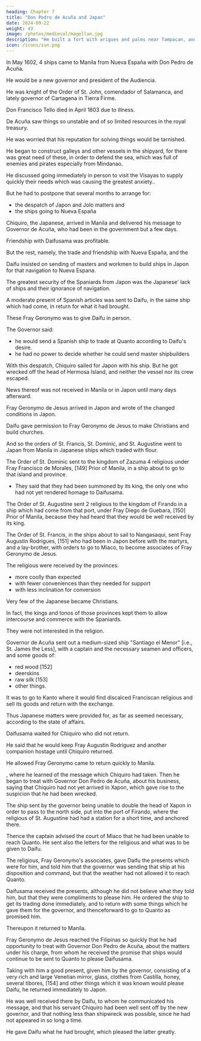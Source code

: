 ```yaml
---
heading: Chapter 7
title: "Don Pedro de Acuña and Japan"
date: 2024-09-22
weight: 43
image: /photos/medieval/magellan.jpg
description: "He built a fort with arigues and palms near Tampacan, and founded a Spanish settlement which he named Murcia"
icon: /icons/sun.png
---
```



In May 1602, 4 ships came to Manila from Nueva España with Don Pedro de Acuña.

He would be a new governor and president of the Audiencia.

He was knight of the Order of St. John, comendador of Salamanca, and lately governor of Cartagena in Tierra Firme.

<!-- He was received into the government to the great satisfaction of the whole country, on account of the need there of one who would be as skilled in matters of war as watchful and careful in the government. , his predecessor, awaiting his residencia which was to be taken, had to remain in Manila until the following year, six hundred and three, and in the month of  he died of an acute illness. -->

Don Francisco Tello died in April 1603 due to illness.

De Acuña saw things so unstable and of so limited resources in the royal treasury.

He was worried that his reputation for solving things would be tarnished. 

 <!-- for the purpose, found that his lot was not so good as he had imagined when he had been appointed; since the state of affairs obliged him to risk a part of his reputation without his being able to remedy matters as quickly as was to be desired. -->

<!-- He took heart as much as possible, however, and without sparing himself any personal labor in whatever presented itself, he began with what was to be done in Manila and its environs. -->

He began to construct galleys and other vessels in the shipyard, for there was great need of these, in order to defend the sea, which was full of enemies and pirates especially from Mindanao. 

 <!-- provinces of Pintados, in order -->

He discussed going immediately in person to visit the Visayas to supply quickly their needs which was causing the greatest anxiety..

But he had to postpone that several months to arrange for:
- the despatch of Japon and Jolo matters and
- the ships going to Nueva España

<!-- , all of which came at once and had to be seen to. -->

Chiquiro, the Japanese, arrived in Manila and delivered his message to Governor de Acuña, who had been in the government but a few days.

<!-- The matter and its determination, together with the reply, were immediately considered. 

It required the greatest amount of thought to decide how this was to be made, in the most fitting manner possible. -->

Friendship with Daifusama was profitable. 

<!-- a good thing and of great profit, and a necessity to obtain and conclude, even should certain difficulties have to be overcome; and although the sailing to Quanto and its commerce were not of much account to the Spaniards; nevertheless those things would be fulfilled by sending a ship there with some goods for exchange.  -->

But the rest, namely, the trade and friendship with Nueva España, and the 

Daifu insisted on sending of masters and workmen to build ships in Japon for that navigation to Nueva Espana. 

 <!-- and which Fray Geronymo had assured him would be done, was a serious matter and impossible to be carried out, as it was very harmful and prejudicial to the Filipinas. -->

The greatest security of the Spaniards from Japon was the Japanese' lack of ships and their ignorance of navigation.

<!-- As often as the latter had intended to attack Manila, they had been prevented by this obstacle.  -->

<!-- Now to send the Japanese workmen and masters to make Spanish ships for them and show them how such vessels were made, would be to give them the weapons that they needed for their own [i.e., the Filipinas'] destruction, while their navigation to Nueva España, and making long voyages, would cause very great troubles. [148]  -->

<!-- Each matter singly was of great importance and consideration, and such that the governor could not decide them, and they could not be decided in Manila, without informing his Majesty and the latter's viceroy of Nueva España, who was so much concerned, thereof.

In order to take measures in the matter, and not to delay the Japanese from returning with his reply,  -->

A moderate present of Spanish articles was sent to Daifu, in the same ship which had come, in return for what it had brought.

These Fray Geronymo was to give Daifu in person.

<!-- The former was written to tell Daifu with what pleasure the governor received the good-will that he manifested to him, and the peace and friendship with the Spaniards, and all the other things that he was doing for them; and that he, the governor, would keep it and observe it in so far as he was concerned, and that very year  -->

The Governor said:
- he would send a Spanish ship to trade at Quanto according to Daifu's desire.
- he had no power to decide whether he could send master shipbuilders

<!-- , and that he would despatch it quickly. -->

<!-- As to the navigation which the latter wished to undertake to Nueva España and his desire to have masters sent him for that purpose, to build ships for that voyage, that was a matter which—although the governor would do his best to effect, and to please him in everything—was not within his control, without first informing his Majesty and the latter's viceroy in Nueva España thereof; 

for he, the governor, had no power or authority outside of the affairs of his government of the Filipinas. He said that he would write and would treat of it immediately, and hoped that it would be properly settled there.  -->

<!-- Until the reply came from España, which would necessarily have to be delayed three years, because that country was so far, he begged Daifu to be patient and suffer it, since it was not in his control, and nothing else could be done.

The governor wrote Fray Geronymo to humor Daifu in everything, with the best words he could use to please him, but not to embarrass himself thenceforward by promising him and expediting such things for him.  -->

With this despatch, Chiquiro sailed for Japon with his ship. But he got wrecked off the head of Hermosa Island, and neither the vessel nor its crew escaped.

News thereof was not received in Manila or in Japon until many days afterward.

Fray Geronymo de Jesus arrived in Japon and wrote of the changed conditions in Japon.

Daifu gave permission to Fray Geronymo de Jesus to make Christians and build churches. 

And so the orders of St. Francis, St. Dominic, and St. Augustine went to Japan from Manila in Japanese ships which traded with flour.

 <!-- and captains which were then at Manila, having come with flour, and which were about to return.  -->

The Order of St. Dominic sent to the kingdom of Zazuma 4 religious under Fray Francisco de Morales, [149] Prior of Manila, in a ship about to go to that island and province. 
- They said that they had been summoned by its king, the only one who had not yet rendered homage to Daifusama. 

The Order of St. Augustine sent 2 religious to the kingdom of Firando in a ship which had come from that port, under Fray Diego de Guebara, [150] Prior of Manila, because they had heard that they would be well received by its king. 

The Order of St. Francis, in the ships about to sail to Nangasaqui, sent Fray Augustin Rodrigues, [151] who had been in Japon before with the martyrs, and a lay-brother, with orders to go to Miaco, to become associates of Fray Geronymo de Jesus.

<!-- Although some difficulties presented themselves to the governor in regard to the departure of these religious from Manila, and their going to Japon so hastily, yet on account of the great pressure which they brought to bear upon him, these were not sufficient to cause him to refuse them the permission which they requested. -->

The religious were received by the provinces:
- more coolly than expected
- with fewer conveniences than they needed for support
- with less inclination for conversion

<!-- , in which they had imagined that they were to have great and immediate results, for  -->

Very few of the Japanese became Christians.

In fact, the kings and tonos of those provinces kept them to allow intercourse and commerce with the Spaniards.

They were not interested in the religion.

Governor de Acuña sent out a medium-sized ship "Santiago el Menor" [i.e., St. James the Less], with a captain and the necessary seamen and officers, and some goods of:
- red wood [152] 
- deerskins
- raw silk [153]
- other things.

It was to go to Kanto where it would find discalced Franciscan religious and sell its goods and return with the exchange.

<!-- —and with the permission of Daifusama—to Manila. -->

Thus Japanese matters were provided for, as far as seemed necessary, according to the state of affairs.

Daifusama waited for Chiquiro who did not return. 

<!-- , his servant, whom he had sent to Manila with the letters from Fray Geronymo de Jesus, pressed the latter so closely concerning the things which he desired and about which he had treated with him, that Fray Geronymo, seeing that Chiquiro was slow in returning, and that few arguments were of avail with Daifu, in order to satisfy him the better, requested permission of him to go to Manila in person, there to communicate and conclude matters with the governor by word of mouth, and bring a reply to him.  -->

He said that he would keep Fray Augustin Rodriguez and another companion hostage until Chiquiro returned. 

He allowed Fray Geronymo came to return quickly to Manila.

, where he learned of the message which Chiquiro had taken. Then he began to treat with Governor Don Pedro de Acuña, about his business, saying that Chiquiro had not yet arrived in Xapon, which gave rise to the suspicion that he had been wrecked.

The ship sent by the governor being unable to double the head of Xapon in order to pass to the north side, put into the port of Firando, where the religious of St. Augustine had had a station for a short time, and anchored there.

Thence the captain advised the court of Miaco that he had been unable to reach Quanto. He sent also the letters for the religious and what was to be given to Daifu.

The religious, Fray Geronymo's associates, gave Daifu the presents which were for him, and told him that the governor was sending that ship at his disposition and command, but that the weather had not allowed it to reach Quanto. 

Daifusama received the presents, although he did not believe what they told him, but that they were compliments to please him. He ordered the ship to get its trading done immediately, and to return with some things which he gave them for the governor, and thenceforward to go to Quanto as promised him.

Thereupon it returned to Manila.

Fray Geronymo de Jesus reached the Filipinas so quickly that he had opportunity to treat with Governor Don Pedro de Acuña, about the matters under his charge, from whom he received the promise that ships would continue to be sent to Quanto to please Daifusama.

Taking with him a good present, given him by the governor, consisting of a very rich and large Venetian mirror, glass, clothes from Castilla, honey, several tibores, [154] and other things which it was known would please Daifu, he returned immediately to Japon. 

He was well received there by Daifu, to whom he communicated his message, and that his servant Chiquiro had been well sent off by the new governor, and that nothing less than shipwreck was possible, since he had not appeared in so long a time.

He gave Daifu what he had brought, which pleased the latter greatly.

